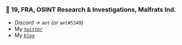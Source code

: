 ### 📍 19, FRA, OSINT Research & Investigations, Malfrats Ind.
- _Discord_ -> `aet` (or `aet#5349`)
- My [_`twitter`_](https://twitter.com/meakaaet)
- My [_`blog`_](http://medium.com/@meakaaet)
